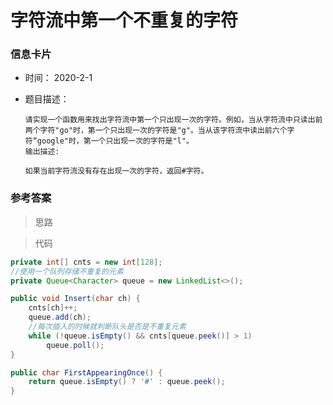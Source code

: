 # 字符流中第一个不重复的字符 

### 信息卡片 

- 时间： 2020-2-1

- 题目描述：

  ```
  请实现一个函数用来找出字符流中第一个只出现一次的字符。例如，当从字符流中只读出前两个字符"go"时，第一个只出现一次的字符是"g"。当从该字符流中读出前六个字符“google"时，第一个只出现一次的字符是"l"。
  输出描述:
  
  如果当前字符流没有存在出现一次的字符，返回#字符。
  ```

  

### 参考答案

> 思路






> 代码

```java
private int[] cnts = new int[128];
//使用一个队列存储不重复的元素
private Queue<Character> queue = new LinkedList<>();

public void Insert(char ch) {
    cnts[ch]++;
    queue.add(ch);
    //每次插入的时候就判断队头是否是不重复元素
    while (!queue.isEmpty() && cnts[queue.peek()] > 1)
        queue.poll();
}

public char FirstAppearingOnce() {
    return queue.isEmpty() ? '#' : queue.peek();
}
```


